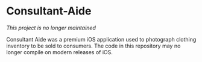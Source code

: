 # Consultant-Aide
*This project is no longer maintained*

Consultant Aide was a premium iOS application used to photograph clothing inventory to be sold to consumers. The code in this repository may no longer compile on modern releases of iOS.

